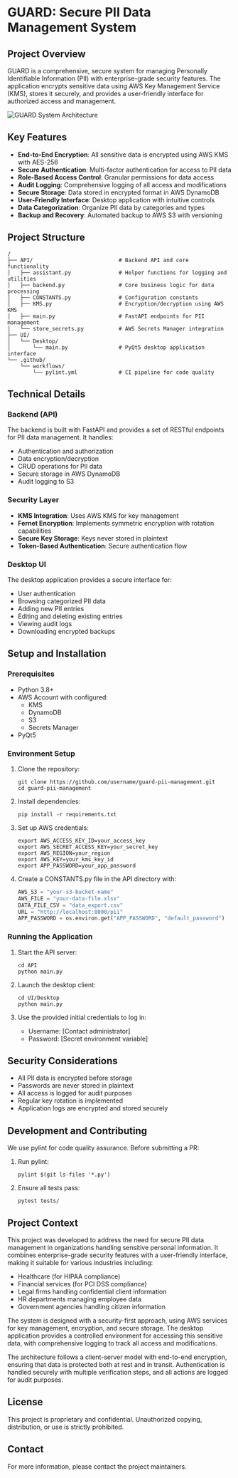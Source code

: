 # GUARD: Secure PII Data Management System

## Project Overview

GUARD is a comprehensive, secure system for managing Personally Identifiable Information (PII) with enterprise-grade security features. The application encrypts sensitive data using AWS Key Management Service (KMS), stores it securely, and provides a user-friendly interface for authorized access and management.

![GUARD System Architecture](https://via.placeholder.com/800x400?text=GUARD+System+Architecture)

## Key Features

- **End-to-End Encryption**: All sensitive data is encrypted using AWS KMS with AES-256
- **Secure Authentication**: Multi-factor authentication for access to PII data
- **Role-Based Access Control**: Granular permissions for data access
- **Audit Logging**: Comprehensive logging of all access and modifications
- **Secure Storage**: Data stored in encrypted format in AWS DynamoDB
- **User-Friendly Interface**: Desktop application with intuitive controls
- **Data Categorization**: Organize PII data by categories and types
- **Backup and Recovery**: Automated backup to AWS S3 with versioning

## Project Structure

```
/
├── API/                           # Backend API and core functionality
│   ├── assistant.py               # Helper functions for logging and utilities
│   ├── backend.py                 # Core business logic for data processing
│   ├── CONSTANTS.py               # Configuration constants
│   ├── KMS.py                     # Encryption/decryption using AWS KMS
│   ├── main.py                    # FastAPI endpoints for PII management
│   └── store_secrets.py           # AWS Secrets Manager integration
├── UI/
│   └── Desktop/
│       └── main.py                # PyQt5 desktop application interface
└── .github/
    └── workflows/
        └── pylint.yml             # CI pipeline for code quality
```

## Technical Details

### Backend (API)

The backend is built with FastAPI and provides a set of RESTful endpoints for PII data management. It handles:

- Authentication and authorization
- Data encryption/decryption
- CRUD operations for PII data
- Secure storage in AWS DynamoDB
- Audit logging to S3

### Security Layer

- **KMS Integration**: Uses AWS KMS for key management
- **Fernet Encryption**: Implements symmetric encryption with rotation capabilities
- **Secure Key Storage**: Keys never stored in plaintext
- **Token-Based Authentication**: Secure authentication flow

### Desktop UI

The desktop application provides a secure interface for:

- User authentication
- Browsing categorized PII data
- Adding new PII entries
- Editing and deleting existing entries
- Viewing audit logs
- Downloading encrypted backups

## Setup and Installation

### Prerequisites

- Python 3.8+
- AWS Account with configured:
  - KMS
  - DynamoDB
  - S3
  - Secrets Manager
- PyQt5

### Environment Setup

1. Clone the repository:
   ```
   git clone https://github.com/username/guard-pii-management.git
   cd guard-pii-management
   ```

2. Install dependencies:
   ```
   pip install -r requirements.txt
   ```

3. Set up AWS credentials:
   ```
   export AWS_ACCESS_KEY_ID=your_access_key
   export AWS_SECRET_ACCESS_KEY=your_secret_key
   export AWS_REGION=your_region
   export AWS_KEY=your_kms_key_id
   export APP_PASSWORD=your_app_password
   ```

4. Create a CONSTANTS.py file in the API directory with:
   ```python
   AWS_S3 = "your-s3-bucket-name"
   AWS_FILE = "your-data-file.xlsx"
   DATA_FILE_CSV = "data_export.csv"
   URL = "http://localhost:8000/pii"
   APP_PASSWORD = os.environ.get("APP_PASSWORD", "default_password")
   ```

### Running the Application

1. Start the API server:
   ```
   cd API
   python main.py
   ```

2. Launch the desktop client:
   ```
   cd UI/Desktop
   python main.py
   ```

3. Use the provided initial credentials to log in:
   - Username: [Contact administrator]
   - Password: [Secret environment variable]

## Security Considerations

- All PII data is encrypted before storage
- Passwords are never stored in plaintext
- All access is logged for audit purposes
- Regular key rotation is implemented
- Application logs are encrypted and stored securely

## Development and Contributing

We use pylint for code quality assurance. Before submitting a PR:

1. Run pylint:
   ```
   pylint $(git ls-files '*.py')
   ```

2. Ensure all tests pass:
   ```
   pytest tests/
   ```

## Project Context

This project was developed to address the need for secure PII data management in organizations handling sensitive personal information. It combines enterprise-grade security features with a user-friendly interface, making it suitable for various industries including:

- Healthcare (for HIPAA compliance)
- Financial services (for PCI DSS compliance)
- Legal firms handling confidential client information
- HR departments managing employee data
- Government agencies handling citizen information

The system is designed with a security-first approach, using AWS services for key management, encryption, and secure storage. The desktop application provides a controlled environment for accessing this sensitive data, with comprehensive logging to track all access and modifications.

The architecture follows a client-server model with end-to-end encryption, ensuring that data is protected both at rest and in transit. Authentication is handled securely with multiple verification steps, and all actions are logged for audit purposes.

## License

This project is proprietary and confidential. Unauthorized copying, distribution, or use is strictly prohibited.

## Contact

For more information, please contact the project maintainers.
